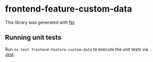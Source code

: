 # frontend-feature-custom-data

This library was generated with [Nx](https://nx.dev).

## Running unit tests

Run `nx test frontend-feature-custom-data` to execute the unit tests via [Jest](https://jestjs.io).
